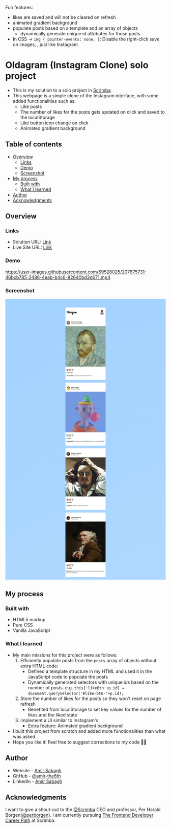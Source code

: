 
Fun features:
- likes are saved and will not be cleared on refresh
- animated gradient background
- populate posts based on a template and an array of objects
    - dynamically generate unique id attributes for those posts 
- In CSS -> `img { pointer-events: none; }`: Disable the right-click save on images, , just like Instagram




# Oldagram (Instagram Clone) solo project 

- This is my solution to a solo project in [Scrimba](https://scrimba.com).
- This webpage is a simple clone of the Instagram interface, with some added functionalities such as:
    - Like posts
    - The number of likes for the posts gets updated on click and saved to the localStorage 
    - Like button icon change on click
    - Animated gradient background

## Table of contents

- [Overview](#overview)
  - [Links](#links)
  - [Demo](#demo)
  - [Screenshot](#screenshot)
- [My process](#my-process)
  - [Built with](#built-with)
  - [What I learned](#what-i-learned)
- [Author](#author)
- [Acknowledgments](#acknowledgments)


## Overview

### Links

- Solution URL: [Link](https://github.com/amir-the6th/Oldagram)
- Live Site URL: [Link](https://amir-the6th.github.io/Oldagram/)

### Demo
https://user-images.githubusercontent.com/69528025/207675731-46bcb785-2486-4eab-b4c6-82640bd3d671.mp4

### Screenshot

![screenshot](./screenshot.png)

## My process

### Built with

- HTML5 markup
- Pure CSS
- Vanilla JavaScript

### What I learned

- My main missions for this project were as follows:
    1. Efficiently populate posts from the `posts` array of objects without extra HTML code:
        - Defined a template structure in my HTML and used it in the JavaScript code to populate the posts
        - Dynamically generated selectors with unique ids based on the number of posts. e.g. `this['likeBtn'+p.id] = document.querySelector('#like-btn-'+p.id);`
    2. Store the number of likes for the posts so they won't reset on page refresh
        - Benefited from localStorage to set key values for the number of likes and the liked state
    3. Implement a UI similar to Instagram's
        - Extra feature: Animated gradient background
- I built this project from scratch and added more functionalities than what was asked. 
- Hope you like it! Feel free to suggest corrections to my code 🙌🏼 

## Author

- Website - [Amir Sabagh](https://arsenicolos.com)
- GitHub - [@amir-the6th](https://github.com/amir-the6th)
- LinkedIn - [Amir Sabagh](https://linkedin.com/in/arsenicolos)

## Acknowledgments

I want to give a shout-out to the [@Scrimba](https://github.com/scrimba) CEO and professor, Per Harald Borgen([@perborgen](https://github.com/perborgen)). I am currently pursuing [The Frontend Developer Career Path](https://scrimba.com/learn/frontend) at Scrimba.
